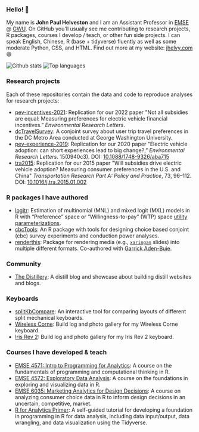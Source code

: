 ### Hello! 👋

My name is **John Paul Helveston** and I am an Assistant Professor in [EMSE](https://www.emse.seas.gwu.edu/) @ [GWU](https://www.gwu.edu/). On GitHub you'll usually see me contributing to research projects, R packages, courses I develop / teach, or other fun side projects. I can speak English, Chinese, R (base + tidyverse) fluently as well as some moderate Python, CSS, and HTML. Find out more at my website: [jhelvy.com](https://jhelvy.com/) 😄

![Github stats](https://github-readme-stats.vercel.app/api?username=jhelvy&theme=vue-dark&show_icons=true)
![Top languages](https://github-readme-stats.vercel.app/api/top-langs/?username=jhelvy&theme=vue-dark&hide=html,JavaScript,CSS&layout=compact&langs_count=10)

### Research projects 

Each of these repositories contain the data and code to reproduce analyses for research projects:

- [pev-incentives-2021](https://github.com/jhelvy/pev-incentives-2021): Replication for our 2022 paper "Not all subsidies are equal: Measuring preferences for electric vehicle financial incentives.” _Environmental Research Letters_.
- [dcTravelSurvey](https://github.com/jhelvy/dcTravelSurvey): A conjoint survey about user trip travel preferences in the DC Metro Area conducted at George Washington University.
- [pev-experience-2019](https://github.com/jhelvy/pev-experience-2019): Replication for our 2020 paper "Electric vehicle adoption: can short experiences lead to big change?,” _Environmental Research Letters_. 15(0940c3). DOI: [10.1088/1748-9326/aba715](https://doi.org/10.1088/1748-9326/aba715)
- [tra2015](https://github.com/jhelvy/tra2015): Replication for our 2015 paper "Will subsidies drive electric vehicle adoption? Measuring consumer preferences in the U.S. and China" _Transportation Research Part A: Policy and Practice_, 73, 96–112. DOI: [10.1016/j.tra.2015.01.002](https://doi.org/10.1016/j.tra.2015.01.002)

### R packages I have authored

- [logitr](https://jhelvy.github.io/logitr/): Estimation of multinomial (MNL) and mixed logit (MXL) models in R with “Preference” space or “Willingness-to-pay” (WTP) space [utility parameterizations](https://jhelvy.github.io/logitr/articles/utility_models.html).
- [cbcTools](https://jhelvy.github.io/cbcTools/): An R package with tools for designing choice based conjoint (cbc) survey experiments and conduction power analyses.
- [renderthis](https://jhelvy.github.io/renderthis/): Package for rendering media (e.g., [`xaringan`](https://github.com/yihui/xaringan) slides) into multiple different formats. Co-authored with [Garrick Aden-Buie](https://github.com/gadenbuie).

### Community

- [The Distillery](https://distillery.rbind.io/): A distill blog and showcase about building distill websites and blogs.

### Keyboards

- [splitKbCompare](jhelvy.github.io/splitkbcompare/): An interactive tool for comparing layouts of different split mechanical keyboards.
- [Wireless Corne](https://github.com/jhelvy/wireless-corne/): Build log and photo gallery for my Wireless Corne keyboard.
- [Iris Rev 2](https://github.com/jhelvy/iris-rev2/): Build log and photo gallery for my Iris Rev 2 keyboard.

### Courses I have developed & teach

- [EMSE 4571: Intro to Programming for Analytics](https://p4a.seas.gwu.edu/): A course on the fundamentals of programming and computational thinking in R.
- [EMSE 4572: Exploratory Data Analysis](https://eda.seas.gwu.edu/): A course on the foundations in exploring and visualizing data in R.
- [EMSE 6035: Marketing Analytics for Design Decisions](https://madd.seas.gwu.edu/): A course on analyzing consumer choice data in R to inform design decisions in an uncertain, competitive, market.
- [R for Analytics Primer](https://jhelvy.github.io/r4aPrimer/): A self-guided tutorial for developing a foundation in programming in R for data analysis, including data input/output, data wrangling, and data visualization using the Tidyverse.
